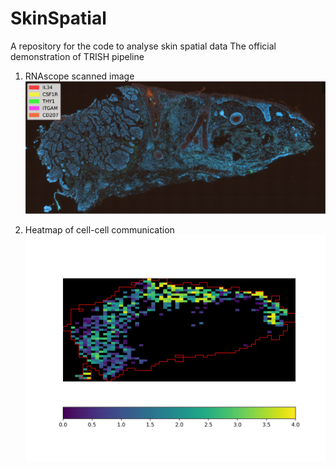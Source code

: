# SkinSpatial
A repository for the code to analyse skin spatial data 
The official demonstration of TRISH pipeline

1. RNAscope scanned image
![Merged image](/figures/merged_5_channels_image.png)

2. Heatmap of cell-cell communication
![GitHub Logo](/figures/collocalization_scene1_CSF1R_IL34.jpg)

